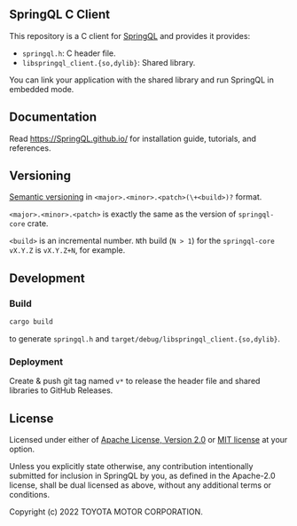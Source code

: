 ## SpringQL C Client

This repository is a C client for [SpringQL](https://github.com/SpringQL/SpringQL) and provides it provides:

- `springql.h`: C header file.
- `libspringql_client.{so,dylib}`: Shared library.

You can link your application with the shared library and run SpringQL in embedded mode.

## Documentation

Read <https://SpringQL.github.io/> for installation guide, tutorials, and references.

## Versioning

[Semantic versioning](https://semver.org/) in `<major>.<minor>.<patch>(\+<build>)?` format.

`<major>.<minor>.<patch>` is exactly the same as the version of `springql-core` crate.

`<build>` is an incremental number. `N`th build (`N > 1`) for the `springql-core vX.Y.Z` is `vX.Y.Z+N`, for example.

## Development

### Build

```bash
cargo build
```

to generate `springql.h` and `target/debug/libspringql_client.{so,dylib}`.

### Deployment

Create & push git tag named `v*` to release the header file and shared libraries to GitHub Releases.

## License

Licensed under either of [Apache License, Version 2.0](LICENSE-APACHE) or [MIT license](LICENSE-MIT) at your option.

Unless you explicitly state otherwise, any contribution intentionally submitted
for inclusion in SpringQL by you, as defined in the Apache-2.0 license, shall be
dual licensed as above, without any additional terms or conditions.

Copyright (c) 2022 TOYOTA MOTOR CORPORATION.
